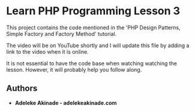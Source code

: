 # Learn PHP Programming Lesson 3

This project contains the code mentioned in the 'PHP Design Patterns, Simple Factory and Factory Method' tutorial.

The video will be on YouTube shortly and I will update this file by adding a link to the video when it is online.

It is not essential to have the code base when watching watching the lesson. However, it will probably help you follow along.

## Authors

* **Adeleke Akinade - adelekeakinade.com** 